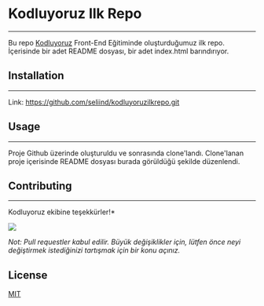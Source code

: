 # **Kodluyoruz Ilk Repo**
-------------------------------------
Bu repo [Kodluyoruz](kodluyoruz.org) Front-End Eğitiminde oluşturduğumuz ilk repo. İçerisinde bir adet README dosyası, bir adet index.html barındırıyor. 
## **Installation**
----------------------------------------
Link: https://github.com/seliind/kodluyoruzilkrepo.git 
## **Usage**
-----------------------------------------
Proje Github üzerinde oluşturuldu ve sonrasında clone'landı. Clone'lanan proje içerisinde README dosyası burada görüldüğü şekilde düzenlendi. 
## **Contributing**
--------------------------------------------------
Kodluyoruz ekibine teşekkürler!*

![](https://media-exp1.licdn.com/dms/image/C4D1BAQEGoWyZ5wun2g/company-background_10000/0/1652169602399?e=1663772400&v=beta&t=MWxIGJ9ahRHWjOeXjgz7ocZ4Cw5jiBO74U2SU1_uNVY)

*Not: Pull requestler kabul edilir. Büyük değişiklikler için, lütfen önce neyi değiştirmek istediğinizi tartışmak için bir konu açınız.*
## **License**
[MIT](https://choosealicense.com/licenses/mit/)
